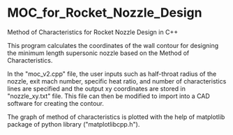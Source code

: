 # MOC_for_Rocket_Nozzle_Design
Method of Characteristics for Rocket Nozzle Design in C++

This program calculates the coordinates of the wall contour for designing the minimum length supersonic nozzle based on the Method of Characteristics. 

In the "moc_v2.cpp" file, the user inputs such as half-throat radius of the nozzle, exit mach number, specific heat ratio, and number of characteristics lines are specified and the output xy coordinates are stored in "nozzle_xy.txt" file. This file can then be modified to import into a CAD software for creating the contour.

The graph of method of characteristics is plotted with the help of matplotlib package of python library ("matplotlibcpp.h").
